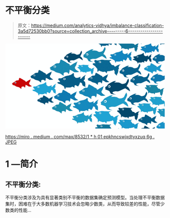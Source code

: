 # 不平衡分类

> 原文：<https://medium.com/analytics-vidhya/imbalance-classification-3a5d72530bb0?source=collection_archive---------6----------------------->

![](img/6df50fea33f33676298673f4a3caf64d.png)

[https://miro . medium . com/max/8532/1 * h 01 epkhncswjxdtyxzuq 6g . JPEG](https://miro.medium.com/max/8532/1*H01epkhNcsWjxDtyXZuq6g.jpeg)

# 1 —简介

## 不平衡分类:

不平衡分类涉及为具有显著类别不平衡的数据集确定预测模型。当处理不平衡数据集时，困难在于大多数机器学习技术会忽略少数类，从而导致较差的性能，尽管少数类的性能…